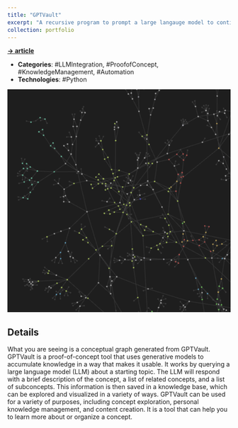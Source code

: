 ```yaml
---
title: "GPTVault"
excerpt: "A recursive program to prompt a large langauge model to continually expand a set of knowledge on a topic."
collection: portfolio
---
```

**[-> article](https://medium.com/the-modern-scientist/gptvault-building-a-knowledge-base-with-gpt-3-5-bd91fb806260)**

- **Categories**: #LLMIntegration, #ProofofConcept, #KnowledgeManagement, #Automation
- **Technologies**: #Python

<img src="/images/gptvault/knowledgeGraph.png">

## Details
What you are seeing is a conceptual graph generated from GPTVault. GPTVault is a proof-of-concept tool that uses generative models to accumulate knowledge in a way that makes it usable. It works by querying a large language model (LLM) about a starting topic. The LLM will respond with a brief description of the concept, a list of related concepts, and a list of subconcepts. This information is then saved in a knowledge base, which can be explored and visualized in a variety of ways. GPTVault can be used for a variety of purposes, including concept exploration, personal knowledge management, and content creation. It is a tool that can help you to learn more about or organize a concept.
